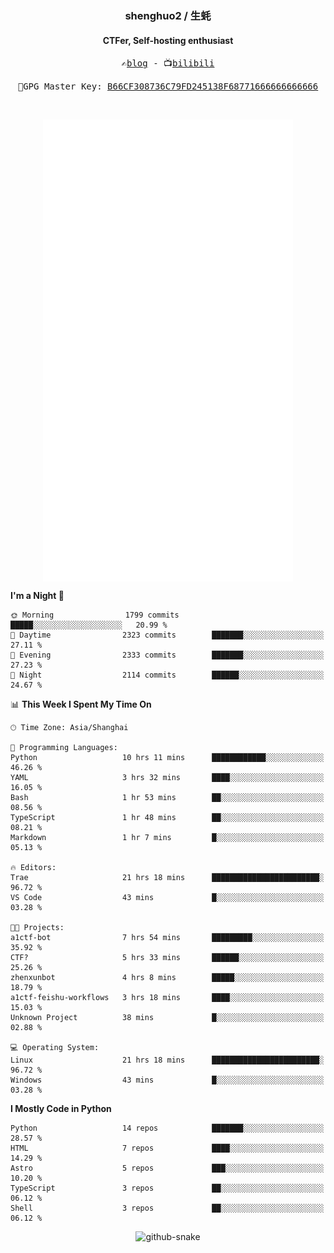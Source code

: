 <h3 align="center"> shenghuo2 / 生蚝 </h3>
<h4 align="center" >CTFer, Self-hosting enthusiast</h3>


<p align="center">
  <samp>
    ✍️<a href="https://blog.shenghuo2.top/">blog</a> -
    📺<a href="https://space.bilibili.com/85894935">bilibili</a>
  </samp>
</p>
<p align="center">
  <samp>
     🔐GPG Master Key: <a align="center" href="https://github.com/shenghuo2.gpg">B66CF308736C79FD245138F68771666666666666</a>
  </samp>
</p>
<br>
<p align="center">
  <a href="https://github.com/shenghuo2">
    <img width="400" align="top" src="https://github.com/shenghuo2/shenghuo2/blob/main/metrics.left.svg" />
  </a>
  <a href="https://github.com/shenghuo2">
    <img width="400" align="top" src="https://github.com/shenghuo2/shenghuo2/blob/main/metrics.right.svg" />
  </a>
</p>


<!--START_SECTION:waka-->
**I'm a Night 🦉** 

```text
🌞 Morning                1799 commits        █████░░░░░░░░░░░░░░░░░░░░   20.99 % 
🌆 Daytime                2323 commits        ███████░░░░░░░░░░░░░░░░░░   27.11 % 
🌃 Evening                2333 commits        ███████░░░░░░░░░░░░░░░░░░   27.23 % 
🌙 Night                  2114 commits        ██████░░░░░░░░░░░░░░░░░░░   24.67 % 
```


📊 **This Week I Spent My Time On** 

```text
🕑︎ Time Zone: Asia/Shanghai

💬 Programming Languages: 
Python                   10 hrs 11 mins      ████████████░░░░░░░░░░░░░   46.26 % 
YAML                     3 hrs 32 mins       ████░░░░░░░░░░░░░░░░░░░░░   16.05 % 
Bash                     1 hr 53 mins        ██░░░░░░░░░░░░░░░░░░░░░░░   08.56 % 
TypeScript               1 hr 48 mins        ██░░░░░░░░░░░░░░░░░░░░░░░   08.21 % 
Markdown                 1 hr 7 mins         █░░░░░░░░░░░░░░░░░░░░░░░░   05.13 % 

🔥 Editors: 
Trae                     21 hrs 18 mins      ████████████████████████░   96.72 % 
VS Code                  43 mins             █░░░░░░░░░░░░░░░░░░░░░░░░   03.28 % 

🐱‍💻 Projects: 
a1ctf-bot                7 hrs 54 mins       █████████░░░░░░░░░░░░░░░░   35.92 % 
CTF?                     5 hrs 33 mins       ██████░░░░░░░░░░░░░░░░░░░   25.26 % 
zhenxunbot               4 hrs 8 mins        █████░░░░░░░░░░░░░░░░░░░░   18.79 % 
a1ctf-feishu-workflows   3 hrs 18 mins       ████░░░░░░░░░░░░░░░░░░░░░   15.03 % 
Unknown Project          38 mins             █░░░░░░░░░░░░░░░░░░░░░░░░   02.88 % 

💻 Operating System: 
Linux                    21 hrs 18 mins      ████████████████████████░   96.72 % 
Windows                  43 mins             █░░░░░░░░░░░░░░░░░░░░░░░░   03.28 % 
```

**I Mostly Code in Python** 

```text
Python                   14 repos            ███████░░░░░░░░░░░░░░░░░░   28.57 % 
HTML                     7 repos             ████░░░░░░░░░░░░░░░░░░░░░   14.29 % 
Astro                    5 repos             ███░░░░░░░░░░░░░░░░░░░░░░   10.20 % 
TypeScript               3 repos             ██░░░░░░░░░░░░░░░░░░░░░░░   06.12 % 
Shell                    3 repos             ██░░░░░░░░░░░░░░░░░░░░░░░   06.12 % 
```




<!--END_SECTION:waka-->


<div align="center">
  <picture>
    <source media="(prefers-color-scheme: dark)" srcset="https://gist.githubusercontent.com/shenghuo2/bfce20b14ab0484cef03bae6e60e0b3a/raw/github-snake-dark.svg" />
    <source media="(prefers-color-scheme: light)" srcset="https://gist.githubusercontent.com/shenghuo2/bfce20b14ab0484cef03bae6e60e0b3a/raw/github-snake.svg" />
    <img alt="github-snake" src="https://gist.githubusercontent.com/shenghuo2/bfce20b14ab0484cef03bae6e60e0b3a/raw/github-snake.svg" />
  </picture>
</div>

<!--
**shenghuo2/shenghuo2** is a ✨ _special_ ✨ repository because its `README.md` (this file) appears on your GitHub profile.

Here are some ideas to get you started:

- 🔭 I’m currently working on ...
- 🌱 I’m currently learning ...
- 👯 I’m looking to collaborate on ...
- 🤔 I’m looking for help with ...
- 💬 Ask me about ...
- 📫 How to reach me: ...
- 😄 Pronouns: ...
- ⚡ Fun fact: ...
-->
